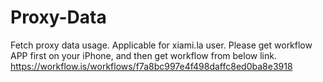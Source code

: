 # Proxy-Data
Fetch proxy data usage.
Applicable for xiami.la user.
Please get workflow APP first on your iPhone, and then get workflow from below link.
https://workflow.is/workflows/f7a8bc997e4f498daffc8ed0ba8e3918
